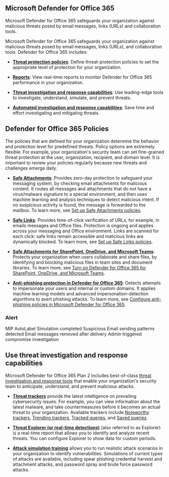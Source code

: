 ## Microsoft Defender for Office 365

Microsoft Defender for Office 365 safeguards your organization against malicious threats posed by email messages, links (URLs) and collaboration tools.

Microsoft Defender for Office 365 safeguards your organization against malicious threats posed by email messages, links (URLs), and collaboration tools. Defender for Office 365 includes:

-   **[Threat protection policies](https://docs.microsoft.com/da-dk/microsoft-365/security/office-365-security/defender-for-office-365?view=o365-worldwide#configure-microsoft-defender-for-office-365-policies)**: Define threat-protection policies to set the appropriate level of protection for your organization.
    
-   **[Reports](https://docs.microsoft.com/da-dk/microsoft-365/security/office-365-security/defender-for-office-365?view=o365-worldwide#view-microsoft-defender-for-office-365-reports)**: View real-time reports to monitor Defender for Office 365 performance in your organization.
    
-   **[Threat investigation and response capabilities](https://docs.microsoft.com/da-dk/microsoft-365/security/office-365-security/defender-for-office-365?view=o365-worldwide#use-threat-investigation-and-response-capabilities)**: Use leading-edge tools to investigate, understand, simulate, and prevent threats.
    
-   **[Automated investigation and response capabilities](https://docs.microsoft.com/da-dk/microsoft-365/security/office-365-security/office-365-air?view=o365-worldwide)**: Save time and effort investigating and mitigating threats.

## Defender for Office 365 Policies

The policies that are defined for your organization determine the behavior and protection level for predefined threats. Policy options are extremely flexible. For example, your organization's security team can set fine-grained threat protection at the user, organization, recipient, and domain level. It is important to review your policies regularly because new threats and challenges emerge daily.

-   **[Safe Attachments](https://docs.microsoft.com/da-dk/microsoft-365/security/office-365-security/safe-attachments?view=o365-worldwide)**: Provides zero-day protection to safeguard your messaging system, by checking email attachments for malicious content. It routes all messages and attachments that do not have a virus/malware signature to a special environment, and then uses machine learning and analysis techniques to detect malicious intent. If no suspicious activity is found, the message is forwarded to the mailbox. To learn more, see [Set up Safe Attachments policies](https://docs.microsoft.com/da-dk/microsoft-365/security/office-365-security/set-up-safe-attachments-policies?view=o365-worldwide).
    
-   **[Safe Links](https://docs.microsoft.com/da-dk/microsoft-365/security/office-365-security/safe-links?view=o365-worldwide)**: Provides time-of-click verification of URLs, for example, in emails messages and Office files. Protection is ongoing and applies across your messaging and Office environment. Links are scanned for each click: safe links remain accessible and malicious links are dynamically blocked. To learn more, see [Set up Safe Links policies](https://docs.microsoft.com/da-dk/microsoft-365/security/office-365-security/set-up-safe-links-policies?view=o365-worldwide).
    
-   **[Safe Attachments for SharePoint, OneDrive, and Microsoft Teams](https://docs.microsoft.com/da-dk/microsoft-365/security/office-365-security/mdo-for-spo-odb-and-teams?view=o365-worldwide)**: Protects your organization when users collaborate and share files, by identifying and blocking malicious files in team sites and document libraries. To learn more, see [Turn on Defender for Office 365 for SharePoint, OneDrive, and Microsoft Teams](https://docs.microsoft.com/da-dk/microsoft-365/security/office-365-security/turn-on-mdo-for-spo-odb-and-teams?view=o365-worldwide).
    
-   **[Anti-phishing protection in Defender for Office 365](https://docs.microsoft.com/da-dk/microsoft-365/security/office-365-security/set-up-anti-phishing-policies?view=o365-worldwide#exclusive-settings-in-anti-phishing-policies-in-microsoft-defender-for-office-365)**: Detects attempts to impersonate your users and internal or custom domains. It applies machine learning models and advanced impersonation-detection algorithms to avert phishing attacks. To learn more, see [Configure anti-phishing policies in Microsoft Defender for Office 365](https://docs.microsoft.com/da-dk/microsoft-365/security/office-365-security/configure-mdo-anti-phishing-policies?view=o365-worldwide).

### Alert

MIP AutoLabel Simulation completed
Suspicious Email sending patterns detected
Email messages removed after delivery
Admin triggered compromise investigation

## Use threat investigation and response capabilities

Microsoft Defender for Office 365 Plan 2 includes best-of-class [threat investigation and response tools](https://docs.microsoft.com/da-dk/microsoft-365/security/office-365-security/office-365-ti?view=o365-worldwide) that enable your organization's security team to anticipate, understand, and prevent malicious attacks.

-   **[Threat trackers](https://docs.microsoft.com/da-dk/microsoft-365/security/office-365-security/threat-trackers?view=o365-worldwide)** provide the latest intelligence on prevailing cybersecurity issues. For example, you can view information about the latest malware, and take countermeasures before it becomes an actual threat to your organization. Available trackers include [Noteworthy trackers](https://docs.microsoft.com/da-dk/microsoft-365/security/office-365-security/threat-trackers?view=o365-worldwide#noteworthy-trackers), [Trending trackers](https://docs.microsoft.com/da-dk/microsoft-365/security/office-365-security/threat-trackers?view=o365-worldwide#trending-trackers), [Tracked queries](https://docs.microsoft.com/da-dk/microsoft-365/security/office-365-security/threat-trackers?view=o365-worldwide#tracked-queries), and [Saved queries](https://docs.microsoft.com/da-dk/microsoft-365/security/office-365-security/threat-trackers?view=o365-worldwide#saved-queries).
    
-   **[Threat Explorer (or real-time detections)](https://docs.microsoft.com/da-dk/microsoft-365/security/office-365-security/threat-explorer?view=o365-worldwide)** (also referred to as Explorer) is a real-time report that allows you to identify and analyze recent threats. You can configure Explorer to show data for custom periods.
    
-   **[Attack simulation training](https://docs.microsoft.com/da-dk/microsoft-365/security/office-365-security/attack-simulation-training?view=o365-worldwide)** allows you to run realistic attack scenarios in your organization to identify vulnerabilities. Simulations of current types of attacks are available, including spear phishing credential harvest and attachment attacks, and password spray and brute force password attacks.
